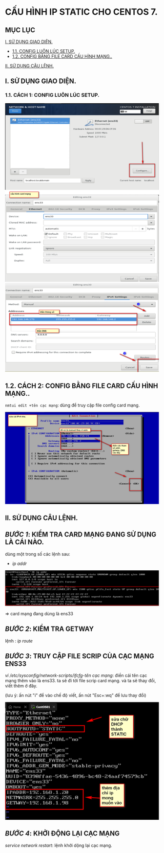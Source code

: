 # CẤU HÌNH IP STATIC CHO CENTOS 7.

## MỤC LỤC 

[I. SỬ DỤNG GIAO DIỆN.](#i-sử-dụng-giao-diện)
- [1.1. CONFIG LUÔN LÚC SETUP.](#11-cách-1-config-luôn-lúc-setup)
- [1.2. CONFIG BẰNG FILE CARD CẤU HÌNH MẠNG..](#12-cách-2-config-bằng-file-card-cấu-hình-mạng)

[II. SỬ DỤNG CÂU LỆNH.](#ii-sử-dụng-câu-lệnh)






## I. SỬ DỤNG GIAO DIỆN.

### 1.1. CÁCH 1: CONFIG LUÔN LÚC SETUP.

![hinh ](../images/4_config.png)
![hinh ](../images/5_config.png)
![hinh ](../images/7_config.png)


## 1.2. CÁCH 2: CONFIG BẰNG FILE CARD CẤU HÌNH MẠNG..

`nmtui edit +tên cạc mạng`: dùng để truy cập file config card mạng.

![hinh ](../images/6_config.png)





## II. SỬ DỤNG CÂU LỆNH.
## _BƯỚC 1_: KIỂM TRA CARD MẠNG ĐANG SỬ DỤNG LÀ CÁI NÀO.

dùng một trong số các lệnh sau:

- *ip addr*


![hinh ](../images/1_ipaddr.png)

=> card mạng đang dùng là ens33

## _BƯỚC 2_: KIỂM TRA GETWAY

lệnh : *ip route*

##  _BƯỚC 3_: TRUY CẬP FILE SCRIP CỦA CẠC MẠNG ENS33

*vi /etc/sysconfig/network-scripts/ifcfg-tên cạc mạng*: điền cái tên cạc mạng thêm vào là ens33. ta sẽ đi tới file scrip card mạng. và ta sẽ thay đổi, viết thêm ở đây.

(lưu ý: ấn nút "i" để vào chế độ viết, ấn nút "Esc+:wq" để lưu thay đổi)


 ![](../images/2_script_card_network.png)

 ## _BƯỚC 4_: KHỞI ĐỘNG LẠI CẠC MẠNG

 *service network restart*: lệnh khởi dộng lại cạc mạng.



